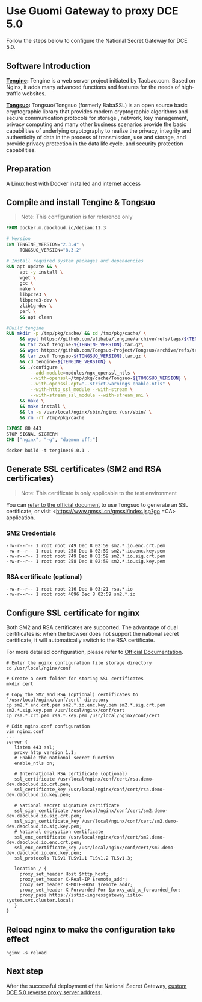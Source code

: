 # Use Guomi Gateway to proxy DCE 5.0

Follow the steps below to configure the National Secret Gateway for DCE 5.0.

## Software Introduction

**[Tengine](https://github.com/alibaba/tengine):** Tengine is a web server project initiated by Taobao.com. Based on Nginx, it adds many advanced functions and features for the needs of high-traffic websites.

**[Tongsuo](https://github.com/Tongsuo-Project/Tongsuo):** Tongsuo/Tongsuo (formerly BabaSSL) is an open source basic cryptographic library that provides modern cryptographic algorithms and secure communication protocols for storage , network, key management, privacy computing and many other business scenarios provide the basic capabilities of underlying cryptography to realize the privacy, integrity and authenticity of data in the process of transmission, use and storage, and provide privacy protection in the data life cycle. and security protection capabilities.

## Preparation

A Linux host with Docker installed and internet access

## Compile and install Tengine & Tongsuo

> Note: This configuration is for reference only

```Dockerfile
FROM docker.m.daocloud.io/debian:11.3

# Version
ENV TENGINE_VERSION="2.3.4" \
     TONGSUO_VERSION="8.3.2"

# Install required system packages and dependencies
RUN apt update && \
     apt -y install \
     wget \
     gcc \
     make \
     libpcre3 \
     libpcre3-dev \
     zlib1g-dev \
     perl \
     && apt clean

#Build tengine
RUN mkdir -p /tmp/pkg/cache/ && cd /tmp/pkg/cache/ \
     && wget https://github.com/alibaba/tengine/archive/refs/tags/${TENGINE_VERSION}.tar.gz -O tengine-${TENGINE_VERSION}.tar.gz \
     && tar zxvf tengine-${TENGINE_VERSION}.tar.gz\
     && wget https://github.com/Tongsuo-Project/Tongsuo/archive/refs/tags/${TONGSUO_VERSION}.tar.gz -O Tongsuo-${TONGSUO_VERSION}.tar.gz \
     && tar zxvf Tongsuo-${TONGSUO_VERSION}.tar.gz \
     && cd tengine-${TENGINE_VERSION} \
     && ./configure \
         --add-module=modules/ngx_openssl_ntls \
         --with-openssl=/tmp/pkg/cache/Tongsuo-${TONGSUO_VERSION} \
         --with-openssl-opt="--strict-warnings enable-ntls" \
         --with-http_ssl_module --with-stream \
         --with-stream_ssl_module --with-stream_sni \
     && make \
     && make install \
     && ln -s /usr/local/nginx/sbin/nginx /usr/sbin/ \
     && rm -rf /tmp/pkg/cache

EXPOSE 80 443
STOP SIGNAL SIGTERM
CMD ["nginx", "-g", "daemon off;"]
```

```shell
docker build -t tengine:0.0.1 .
```

## Generate SSL certificates (SM2 and RSA certificates)

> Note: This certificate is only applicable to the test environment

You can [refer to the official document](https://www.yuque.com/tsdoc/ts/xuxk18ckbtpgvfdi) to use Tongsuo to generate an SSL certificate, or visit <https://www.gmssl.cn/gmssl/index.jsp?go =CA> application.

### SM2 Credentials

```shell
-rw-r--r-- 1 root root 749 Dec 8 02:59 sm2.*.io.enc.crt.pem
-rw-r--r-- 1 root root 258 Dec 8 02:59 sm2.*.io.enc.key.pem
-rw-r--r-- 1 root root 749 Dec 8 02:59 sm2.*.io.sig.crt.pem
-rw-r--r-- 1 root root 258 Dec 8 02:59 sm2.*.io.sig.key.pem
```

### RSA certificate (optional)

```shell
-rw-r--r-- 1 root root 216 Dec 8 03:21 rsa.*.io
-rw-r--r-- 1 root root 4096 Dec 8 02:59 sm2.*.io
```

## Configure SSL certificate for nginx

Both SM2 and RSA certificates are supported. The advantage of dual certificates is: when the browser does not support the national secret certificate, it will automatically switch to the RSA certificate.

For more detailed configuration, please refer to [Official Documentation](https://www.yuque.com/tsdoc/ts/eziua1).

```shell
# Enter the nginx configuration file storage directory
cd /usr/local/nginx/conf

# Create a cert folder for storing SSL certificates
mkdir cert

# Copy the SM2 and RSA (optional) certificates to `/usr/local/nginx/conf/cert` directory
cp sm2.*.enc.crt.pem sm2.*.io.enc.key.pem sm2.*.sig.crt.pem sm2.*.sig.key.pem /usr/local/nginx/conf/cert
cp rsa.*.crt.pem rsa.*.key.pem /usr/local/nginx/conf/cert

# Edit nginx.conf configuration
vim nginx.conf
...
server {
   listen 443 ssl;
   proxy_http_version 1.1;
   # Enable the national secret function
   enable_ntls on;

   # International RSA certificate (optional)
   ssl_certificate /usr/local/nginx/conf/cert/rsa.demo-dev.daocloud.io.crt.pem;
   ssl_certificate_key /usr/local/nginx/conf/cert/rsa.demo-dev.daocloud.io.key.pem;

   # National secret signature certificate
   ssl_sign_certificate /usr/local/nginx/conf/cert/sm2.demo-dev.daocloud.io.sig.crt.pem;
   ssl_sign_certificate_key /usr/local/nginx/conf/cert/sm2.demo-dev.daocloud.io.sig.key.pem;
   # National encryption certificate
   ssl_enc_certificate /usr/local/nginx/conf/cert/sm2.demo-dev.daocloud.io.enc.crt.pem;
   ssl_enc_certificate_key /usr/local/nginx/conf/cert/sm2.demo-dev.daocloud.io.enc.key.pem;
   ssl_protocols TLSv1 TLSv1.1 TLSv1.2 TLSv1.3;

   location / {
     proxy_set_header Host $http_host;
     proxy_set_header X-Real-IP $remote_addr;
     proxy_set_header REMOTE-HOST $remote_addr;
     proxy_set_header X-Forwarded-For $proxy_add_x_forwarded_for;
     proxy_pass https://istio-ingressgateway.istio-system.svc.cluster.local;
   }
}
```

## Reload nginx to make the configuration take effect

```shell
nginx -s reload
```

## Next step

After the successful deployment of the National Secret Gateway, [custom DCE 5.0 reverse proxy server address](reverse-proxy.md).
